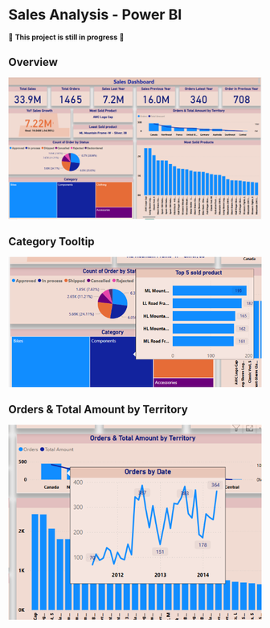 # Sales Analysis - Power BI  

🚧 **This project is still in progress** 🚧  

## Overview  
![Overview](https://github.com/MohamedGadia/Sales-Power-BI/blob/main/Dasboard_images/Overview.png?raw=true)  

## Category Tooltip  
![Category Tooltip](https://github.com/MohamedGadia/Sales-Power-BI/blob/main/Dasboard_images/Tooltip2.png?raw=true)  

## Orders & Total Amount by Territory  
![Orders & Total Amount by Territory](https://github.com/MohamedGadia/Sales-Power-BI/blob/main/Dasboard_images/Tooltip1.png?raw=true)  
